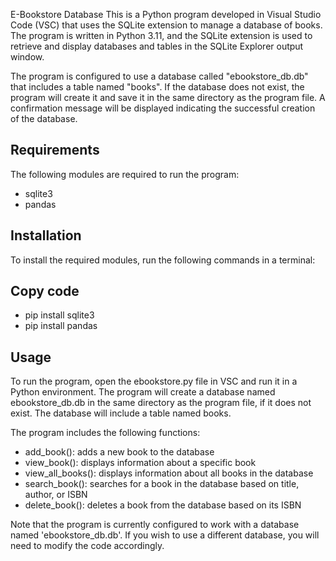 E-Bookstore Database
This is a Python program developed in Visual Studio Code (VSC) that uses the SQLite extension to manage a database of books. The program is written in Python 3.11, and the SQLite extension is used to retrieve and display databases and tables in the SQLite Explorer output window.

The program is configured to use a database called "ebookstore_db.db" that includes a table named "books". If the database does not exist, the program will create it and save it in the same directory as the program file. A confirmation message will be displayed indicating the successful creation of the database.

## Requirements
The following modules are required to run the program:

- sqlite3
- pandas

## Installation
To install the required modules, run the following commands in a terminal:

## Copy code
- pip install sqlite3
- pip install pandas

## Usage
To run the program, open the ebookstore.py file in VSC and run it in a Python environment. The program will create a database named ebookstore_db.db in the same directory as the program file, if it does not exist. The database will include a table named books.

The program includes the following functions:

- add_book(): adds a new book to the database
- view_book(): displays information about a specific book
- view_all_books(): displays information about all books in the database
- search_book(): searches for a book in the database based on title, author, or ISBN
- delete_book(): deletes a book from the database based on its ISBN

Note that the program is currently configured to work with a database named 'ebookstore_db.db'. If you wish to use a different database, you will need to modify the code accordingly.
